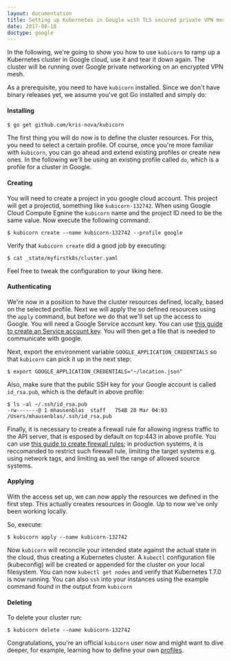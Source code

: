 ```yaml
---
layout: documentation
title: Setting up Kubernetes in Google with TLS secured private VPN mesh
date: 2017-08-18
doctype: google
---
```


In the following, we're going to show you how to use `kubicorn` to ramp up a Kubernetes cluster in Google cloud, use it and tear it down again.
The cluster will be running over Google private networking on an encrypted VPN mesh.

As a prerequisite, you need to have `kubicorn` installed. Since we don't have binary releases yet, we assume you've got Go installed and simply do:

#### Installing

```
$ go get github.com/kris-nova/kubicorn
```

The first thing you will do now is to define the cluster resources.
For this, you need to select a certain profile. Of course, once you're more familiar with `kubicorn`, you can go ahead and extend existing profiles or create new ones.
In the following we'll be using an existing profile called `do`, which is a profile for a cluster in Google.

#### Creating

You will need to create a project in you google cloud account.
This project will get a projectid, something like `kubicorn-132742`.
When using Google Cloud Compute Egnine the `kubicorn` name and the project ID need to be the same value.
Now execute the following command:

```
$ kubicorn create --name kubicorn-132742 --profile google
```

Verify that `kubicorn create` did a good job by executing:

```
$ cat _state/myfirstk8s/cluster.yaml
```

Feel free to tweak the configuration to your liking here.

#### Authenticating

We're now in a position to have the cluster resources defined, locally, based on the selected profile.
Next we will apply the so defined resources using the `apply` command, but before we do that we'll set up the access to Google.
You will need a Google Service account key.
You can use [this guide to create an Service account key](https://cloud.google.com/iam/docs/creating-managing-service-account-keys).
You will then get a file that is needed to communicate with google.

Next, export the environment variable `GOOGLE_APPLICATION_CREDENTIALS` so that `kubicorn` can pick it up in the next step:

```
$ export GOOGLE_APPLICATION_CREDENTIALS="~/location.json"
```

Also, make sure that the public SSH key for your Google account is called `id_rsa.pub`, which is the default in above profile:

```
$ ls -al ~/.ssh/id_rsa.pub
-rw-------@ 1 mhausenblas  staff   754B 20 Mar 04:03 /Users/mhausenblas/.ssh/id_rsa.pub
```

Finally, it is necessary to create a firewall rule for allowing ingress traffic to the API server, that is esposed by default on tcp:443 in above profile.
You can use [this guide to create firewall rules](https://cloud.google.com/compute/docs/vpc/using-firewalls); in production systems,
it is reccomanded to restrict such firewall rule, limiting the target systems e.g. using network tags, and limiting as well
the range of allowed source systems.

#### Applying

With the access set up, we can now apply the resources we defined in the first step. 
This actually creates resources in Google. Up to now we've only been working locally.

So, execute:

```
$ kubicorn apply --name kubicorn-132742
```

Now `kubicorn` will reconcile your intended state against the actual state in the cloud, thus creating a Kubernetes cluster.
A `kubectl` configuration file (kubeconfig) will be created or appended for the cluster on your local filesystem.
You can now `kubectl get nodes` and verify that Kubernetes 1.7.0 is now running.
You can also `ssh` into your instances using the example command found in the output from `kubicorn`

#### Deleting

To delete your cluster run:

```
$ kubicorn delete --name kubicorn-132742
```

Congratulations, you're an official `kubicorn` user now and might want to dive deeper,
for example, learning how to define your own [profiles](https://github.com/kris-nova/kubicorn/tree/master/profiles).